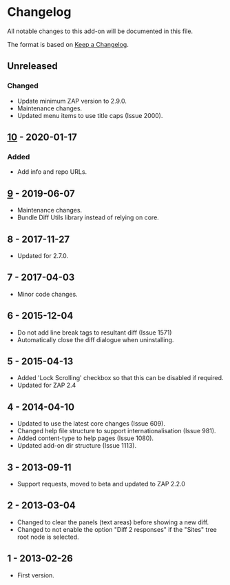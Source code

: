 # Changelog
All notable changes to this add-on will be documented in this file.

The format is based on [Keep a Changelog](https://keepachangelog.com/en/1.0.0/).

## Unreleased
### Changed
- Update minimum ZAP version to 2.9.0.
- Maintenance changes.
- Updated menu items to use title caps (Issue 2000).

## [10] - 2020-01-17
### Added
- Add info and repo URLs.

## [9] - 2019-06-07

- Maintenance changes.
- Bundle Diff Utils library instead of relying on core.

## 8 - 2017-11-27

- Updated for 2.7.0.

## 7 - 2017-04-03

- Minor code changes.

## 6 - 2015-12-04

- Do not add line break tags to resultant diff (Issue 1571)
- Automatically close the diff dialogue when uninstalling.

## 5 - 2015-04-13

- Added 'Lock Scrolling' checkbox so that this can be disabled if required.
- Updated for ZAP 2.4

## 4 - 2014-04-10

- Updated to use the latest core changes (Issue 609).
- Changed help file structure to support internationalisation (Issue 981).
- Added content-type to help pages (Issue 1080).
- Updated add-on dir structure (Issue 1113).

## 3 - 2013-09-11

- Support requests, moved to beta and updated to ZAP 2.2.0

## 2 - 2013-03-04

- Changed to clear the panels (text areas) before showing a new diff.
- Changed to not enable the option "Diff 2 responses" if the "Sites" tree root node is selected.

## 1 - 2013-02-26

- First version.

[10]: https://github.com/zaproxy/zap-extensions/releases/diff-v10
[9]: https://github.com/zaproxy/zap-extensions/releases/diff-v9
